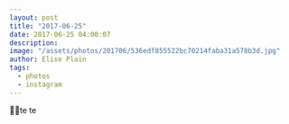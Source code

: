 ```yaml
---
layout: post
title: "2017-06-25"
date: 2017-06-25 04:00:07
description: 
image: "/assets/photos/201706/536edf855522bc70214faba31a578b3d.jpg"
author: Elise Plain
tags: 
  - photos
  - instagram
---
```


🐝🐝te te
<p></p>

